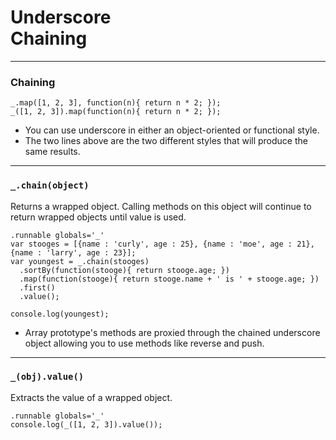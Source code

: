 # Underscore<br />Chaining

---
### Chaining

	_.map([1, 2, 3], function(n){ return n * 2; });
	_([1, 2, 3]).map(function(n){ return n * 2; });
	
- You can use underscore in either an object-oriented or functional style.
- The two lines above are the two different styles that will produce the same results.

---
### `_.chain(object)`

Returns a wrapped object. Calling methods on this object will continue to return wrapped objects until value is used.

	.runnable globals='_'
	var stooges = [{name : 'curly', age : 25}, {name : 'moe', age : 21}, {name : 'larry', age : 23}];
	var youngest = _.chain(stooges)
	  .sortBy(function(stooge){ return stooge.age; })
	  .map(function(stooge){ return stooge.name + ' is ' + stooge.age; })
	  .first()
	  .value();
	
	console.log(youngest);

- Array prototype's methods are proxied through the chained underscore object allowing you to use methods like reverse and push.

---
### `_(obj).value()`

Extracts the value of a wrapped object.

	.runnable globals='_'
	console.log(_([1, 2, 3]).value());